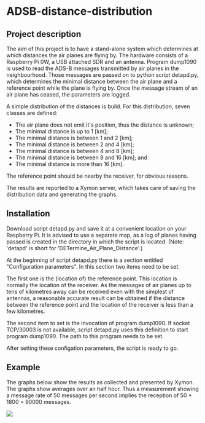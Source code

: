 # ADSB-distance-distribution

## Project description
The aim of this project is to have a stand-alone system which determines at
which distances the air planes are flying by. The hardware consists of a
Raspberry Pi 0W, a USB attached SDR and an antenna. Program dump1090 is used to
read the ADS-B messages transmitted by air planes in the neighbourhood. Those
messages are passed on to python script detapd.py, which determines the minimal
distance between the air plane and a reference point while the plane is flying
by. Once the message stream of an air plane has ceased, the parameters are
logged.

A simple distribution of the distances is build. For this distribution, seven
classes are defined:
 - The air plane does not emit it's position, thus the distance is unknown;
 - The minimal distance is up to 1 [km];
 - The minimal distance is between 1 and 2 [km];
 - The minimal distance is between 2 and 4 [km];
 - The minimal distance is between 4 and 8 [km];
 - The minimal distance is between 8 and 16 [km]; and
 - The minimal distance is more than 16 [km].

The reference point should be nearby the receiver, for obvious reasons.

The results are reported to a Xymon server, which takes care of saving the
distribution data and generating the graphs.

## Installation
Download script detapd.py and save it at a convenient location on your Raspberry
Pi. It is advised to use a separate map, as a log of planes having passed is
created in the directory in which the script is located. (Note: 'detapd' is
short for 'DETermine_Air_Plane_Distance'.)

At the beginning of script detapd.py there is a section entitled "Configuration
parameters". In this section two items need to be set.

The first one is the (location of) the reference point. This location is
normally the location of the receiver. As the messages of air planes up to tens
of kilometres away can be received even with the simplest of antennas, a
reasonable accurate result can be obtained if the distance between the reference
point and the location of the receiver is less than a few kilometres.

The second item to set is the invocation of program dump1090. If socket
TCP/30003 is not available, script detapd.py uses this definition to start
program dump1090. The path to this program needs to be set.

After setting these configation parameters, the script is ready to go.

## Example
The graphs below show the results as collected and presented by Xymon. The
graphs show averages over an half hour. Thus a measurement showing a message
rate of 50 messages per second implies the reception of 50 * 1800 = 90000
messages.

<img src="https://raw.githubusercontent.com/wnelis/ADSB-distance-distribution/tree/master/docs/Message.rate.png">


